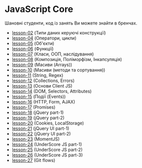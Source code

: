 # JavaScript Core 
Шановні студенти, код із занять Ви можете знайти в бренчах.

* [lesson-02](https://github.com/itacademylogos/JavaScript_Core_for_FrontEnd_developers/tree/lesson-02)  (Типи даних керуючі конструкції)
* [lesson-04](https://github.com/itacademylogos/JavaScript_Core_for_FrontEnd_developers/tree/lesson-04)  (Оператори, цикли)
* [lesson-05](https://github.com/itacademylogos/JavaScript_Core_for_FrontEnd_developers/tree/lesson-05)  (Об'єкти)
* [lesson-06](https://github.com/itacademylogos/JavaScript_Core_for_FrontEnd_developers/tree/lesson-06)  (Функції)
* [lesson-07](https://github.com/itacademylogos/JavaScript_Core_for_FrontEnd_developers/tree/lesson-07)  (Класи, ООП, наслідування)
* [lesson-08](https://github.com/itacademylogos/JavaScript_Core_for_FrontEnd_developers/tree/lesson-08)  (Композиція, Поліморфізм, Інкапсуляція)
* [lesson-09](https://github.com/itacademylogos/JavaScript_Core_for_FrontEnd_developers/tree/lesson-09)  (Масиви (Arrays))
* [lesson-10](https://github.com/itacademylogos/JavaScript_Core_for_FrontEnd_developers/tree/lesson-10)  (Масиви (методи та сортування))
* [lesson-11](https://github.com/itacademylogos/JavaScript_Core_for_FrontEnd_developers/tree/lesson-11)  (String, Regex)
* [lesson-12](https://github.com/itacademylogos/JavaScript_Core_for_FrontEnd_developers/tree/lesson-12)  (Collections, Errors)
* [lesson-13](https://github.com/itacademylogos/JavaScript_Core_for_FrontEnd_developers/tree/lesson-13)  (Основи Client JS)
* [lesson-14](https://github.com/itacademylogos/JavaScript_Core_for_FrontEnd_developers/tree/lesson-14)  (DOM, Selectors, Attributes)
* [lesson-15](https://github.com/itacademylogos/JavaScript_Core_for_FrontEnd_developers/tree/lesson-15)  (Події (Events))
* [lesson-16](https://github.com/itacademylogos/JavaScript_Core_for_FrontEnd_developers/tree/lesson-16)  (HTTP, Form, AJAX)
* [lesson-17](https://github.com/itacademylogos/JavaScript_Core_for_FrontEnd_developers/tree/lesson-17)  (Promises)
* [lesson-18](https://github.com/itacademylogos/JavaScript_Core_for_FrontEnd_developers/tree/lesson-18)  (jQuery part-1)
* [lesson-19](https://github.com/itacademylogos/JavaScript_Core_for_FrontEnd_developers/tree/lesson-19)  (jQuery part-2)
* [lesson-20](https://github.com/itacademylogos/JavaScript_Core_for_FrontEnd_developers/tree/lesson-20)  (Cookies, LocalStorage)
* [lesson-21](https://github.com/itacademylogos/JavaScript_Core_for_FrontEnd_developers/tree/lesson-21)  (jQuery UI part-1)
* [lesson-22](https://github.com/itacademylogos/JavaScript_Core_for_FrontEnd_developers/tree/lesson-22)  (jQuery UI part-2)
* [lesson-23](https://github.com/itacademylogos/JavaScript_Core_for_FrontEnd_developers/tree/lesson-23)  (MomentJS)
* [lesson-24](https://github.com/itacademylogos/JavaScript_Core_for_FrontEnd_developers/tree/lesson-24)  (UnderScore JS part-1)
* [lesson-25](https://github.com/itacademylogos/JavaScript_Core_for_FrontEnd_developers/tree/lesson-25)  (UnderScore JS part-2)
* [lesson-26](https://github.com/itacademylogos/JavaScript_Core_for_FrontEnd_developers/tree/lesson-26)  (UnderScore JS part-3)
* [lesson-27](https://github.com/itacademylogos/JavaScript_Core_for_FrontEnd_developers/tree/lesson-27)  (Git flows)
